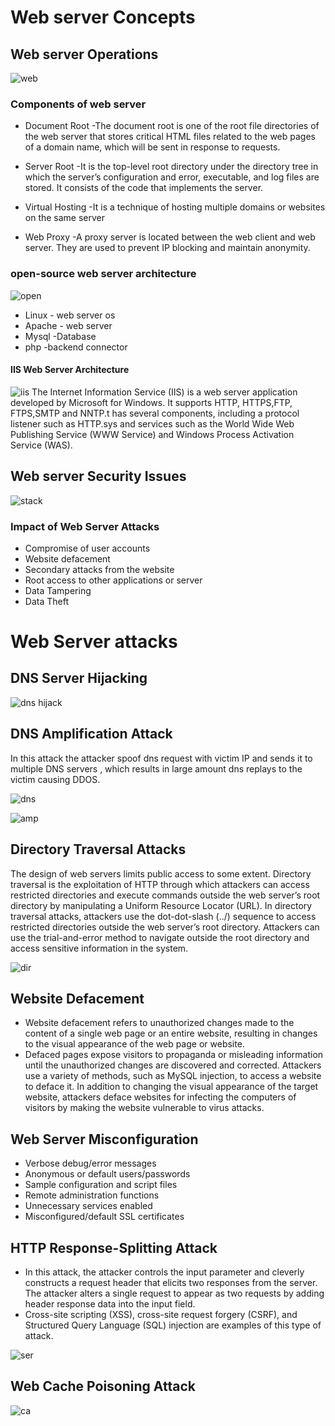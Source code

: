 # Web server Concepts
## Web server Operations

![web](https://github.com/Kr1shna02/CEH-v12/assets/117007783/acd0ee6e-97d5-490a-8660-ac8b8c2651f5)
### Components of web server
+ Document Root -The document root is one of the root file directories of the web server that stores critical HTML files related to the web pages of a domain name, which will be sent in response to requests.

+ Server Root -It is the top-level root directory under the directory tree in which the server’s configuration and error, executable, and log files are stored. It consists of the code that implements the server.
  
+ Virtual Hosting -It is a technique of hosting multiple domains or websites on the same server
+ Web Proxy -A proxy server is located between the web client and web server. They are used to prevent IP blocking and maintain anonymity.

### open-source web server architecture 
![open](https://github.com/Kr1shna02/CEH-v12/assets/117007783/447d4ef1-b958-4253-be85-08a7c482ee66)
+ Linux - web server os
+ Apache - web server
+ Mysql -Database
+ php -backend connector
#### IIS Web Server Architecture
![iis](https://github.com/Kr1shna02/CEH-v12/assets/117007783/b239e9de-d899-41e2-87c0-8fe693cf804a)
The Internet Information Service (IIS) is a web server application developed by Microsoft for Windows. It supports HTTP, HTTPS,FTP, FTPS,SMTP and NNTP.t has several components, including a protocol listener such as HTTP.sys and services such as the World Wide Web Publishing Service (WWW Service) and Windows Process Activation Service (WAS).

## Web server Security Issues

![stack](https://github.com/Kr1shna02/CEH-v12/assets/117007783/1d5da0e0-3f9a-4269-b74c-45b78025e956)
### Impact of Web Server Attacks
+ Compromise of user accounts
+ Website defacement
+ Secondary attacks from the website
+ Root access to other applications or server
+ Data Tampering 
+ Data Theft
 
# Web Server attacks 
## DNS Server Hijacking

![dns hijack](https://github.com/Kr1shna02/CEH-v12/assets/117007783/e26b9c45-e713-452e-bcb8-d885112a6e00)

## DNS Amplification Attack

In this attack the attacker spoof dns request with victim IP and sends it to multiple DNS servers , which results in large amount dns replays to the victim causing DDOS.

![dns](https://github.com/Kr1shna02/CEH-v12/assets/117007783/1e1b480c-c150-4af1-8430-f779e51025fe)

![amp](https://github.com/Kr1shna02/CEH-v12/assets/117007783/4e7e56eb-c46c-4c70-8f8e-040ecf52bf6d)

## Directory Traversal Attacks

The design of web servers limits public access to some extent. Directory traversal is the exploitation of HTTP through which attackers can access restricted directories and execute commands outside the web server’s root directory by manipulating a Uniform Resource Locator (URL). In directory traversal attacks, attackers use the dot-dot-slash (../) sequence to access restricted directories outside the web server’s root directory. Attackers can use the trial-and-error method to navigate outside the root directory and access sensitive information in the system.

![dir](https://github.com/Kr1shna02/CEH-v12/assets/117007783/15a5bb02-275c-4d5e-b2cc-509fd5ed579a)

## Website Defacement
+ Website defacement refers to unauthorized changes made to the content of a single web page or an entire website, resulting in changes to the visual appearance of the web page or website.
+ Defaced pages expose visitors to propaganda or misleading information until the unauthorized changes are discovered and corrected. Attackers use a variety of methods, such as MySQL injection, to access a website to deface it. In addition to changing the visual appearance of the target website, attackers deface websites for infecting the computers of visitors by making the website vulnerable to virus attacks.

## Web Server Misconfiguration

 + Verbose debug/error messages
 + Anonymous or default users/passwords
 + Sample configuration and script files
 + Remote administration functions
 + Unnecessary services enabled
 + Misconfigured/default SSL certificates

## HTTP Response-Splitting Attack

+ In this attack, the attacker controls the input parameter and cleverly constructs a request header that elicits two responses from the server. The attacker alters a single request to appear as two requests by adding header response data into the input field.
+ Cross-site scripting (XSS), cross-site request forgery (CSRF), and Structured Query Language (SQL) injection are examples of this type of attack.

![ser](https://github.com/Kr1shna02/CEH-v12/assets/117007783/15e984a8-4281-432b-bfde-f4a944633670)

## Web Cache Poisoning Attack 

![ca](https://github.com/Kr1shna02/CEH-v12/assets/117007783/be0f44e8-f2da-4f50-866a-f1f54433ca2d)





